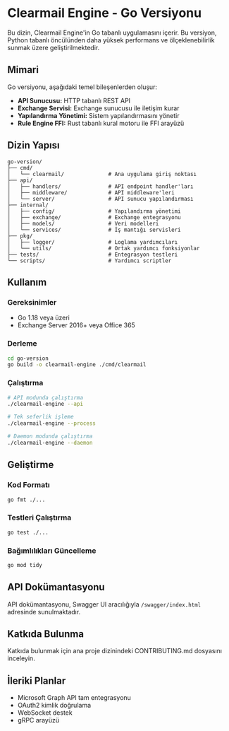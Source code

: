 # Clearmail Engine - Go Versiyonu

Bu dizin, Clearmail Engine'in Go tabanlı uygulamasını içerir. Bu versiyon, Python tabanlı öncülünden daha yüksek performans ve ölçeklenebilirlik sunmak üzere geliştirilmektedir.

## Mimari

Go versiyonu, aşağıdaki temel bileşenlerden oluşur:

- **API Sunucusu:** HTTP tabanlı REST API
- **Exchange Servisi:** Exchange sunucusu ile iletişim kurar
- **Yapılandırma Yönetimi:** Sistem yapılandırmasını yönetir
- **Rule Engine FFI:** Rust tabanlı kural motoru ile FFI arayüzü

## Dizin Yapısı

```
go-version/
├── cmd/
│   └── clearmail/              # Ana uygulama giriş noktası
├── api/
│   ├── handlers/               # API endpoint handler'ları
│   ├── middleware/             # API middleware'leri
│   └── server/                 # API sunucu yapılandırması
├── internal/
│   ├── config/                 # Yapılandırma yönetimi
│   ├── exchange/               # Exchange entegrasyonu
│   ├── models/                 # Veri modelleri
│   └── services/               # İş mantığı servisleri
├── pkg/
│   ├── logger/                 # Loglama yardımcıları
│   └── utils/                  # Ortak yardımcı fonksiyonlar
├── tests/                      # Entegrasyon testleri
└── scripts/                    # Yardımcı scriptler
```

## Kullanım

### Gereksinimler

- Go 1.18 veya üzeri
- Exchange Server 2016+ veya Office 365

### Derleme

```bash
cd go-version
go build -o clearmail-engine ./cmd/clearmail
```

### Çalıştırma

```bash
# API modunda çalıştırma
./clearmail-engine --api

# Tek seferlik işleme
./clearmail-engine --process

# Daemon modunda çalıştırma
./clearmail-engine --daemon
```

## Geliştirme

### Kod Formatı

```bash
go fmt ./...
```

### Testleri Çalıştırma

```bash
go test ./...
```

### Bağımlılıkları Güncelleme

```bash
go mod tidy
```

## API Dokümantasyonu

API dokümantasyonu, Swagger UI aracılığıyla `/swagger/index.html` adresinde sunulmaktadır.

## Katkıda Bulunma

Katkıda bulunmak için ana proje dizinindeki CONTRIBUTING.md dosyasını inceleyin.

## İleriki Planlar

- Microsoft Graph API tam entegrasyonu
- OAuth2 kimlik doğrulama
- WebSocket destek
- gRPC arayüzü